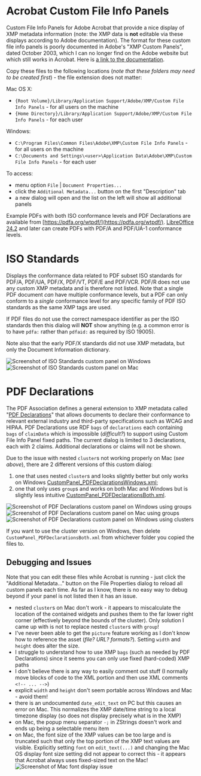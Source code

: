 # Acrobat Custom File Info Panels
Custom File Info Panels for Adobe Acrobat that provide a nice display of XMP metadata information (note: the XMP data is **not** editable via these displays according to Adobe documentation). The format for these custom file info panels is poorly documented in Adobe's "XMP Custom Panels", dated October 2003, which I can no longer find on the Adobe website but which still works in Acrobat. Here is [a link to the documentation](http://metadatadeluxe.pbworks.com/f/XMP_CustomPanels.pdf).

Copy these files to the following locations (_note that these folders may need to be created first_) - the file extension does not matter:

Mac OS X:
- `{Root Volume}/Library/Application Support/Adobe/XMP/Custom File Info Panels` - for all users on the machine
- `{Home Directory}/Library/Application Support/Adobe/XMP/Custom File Info Panels` - for each user

Windows:
- `C:\Program Files\Common Files\Adobe\XMP\Custom File Info Panels` - for all users on the machine
- `C:\Documents and Settings\<user>\Application Data\Adobe\XMP\Custom File Info Panels` - for each user

To access:
- menu option `File` | `Document Properties...`
- click the `Additional Metadata...` button on the first "Description" tab
- a new dialog will open and the list on the left will show all additional panels

Example PDFs with both ISO conformance levels and PDF Declarations are available from [https://pdfa.org/wtpdf/](https://pdfa.org/wtpdf/). [LibreOffice 24.2](https://www.libreoffice.org/) and later can create PDFs with PDF/A and PDF/UA-1 conformance levels.

# ISO Standards
Displays the conformance data related to PDF subset ISO standards for PDF/A, PDF/UA, PDF/X, PDF/VT, PDF/E and PDF/VCR. PDF/R does not use any custom XMP metadata and is therefore not listed. Note that a single PDF document _can_ have multiple conformance levels, but a PDF can only conform to a _single_ conformance level for any specific family of PDF ISO standards as the same XMP tags are used. 

If PDF files do not use the correct namespace identifier as per the ISO standards then this dialog will **NOT** show anything (e.g. a common error is to have `pdfa:` rather than `pdfaid:` as required by ISO 19005).

Note also that the early PDF/X standards did not use XMP metadata, but only the Document Information dictionary. 

![Screenshot of ISO Standards custom panel on Windows](Windows-ISOPanel.png)
![Screenshot of ISO Standards custom panel on Mac](Mac-ISOPanel.png)

# PDF Declarations
The PDF Association defines a general extension to XMP metadata called "[PDF Declarations](https://pdfa.org/declarations)" that allows documents to declare their conformance to relevant external industry and third-party specifications such as WCAG and HIPAA. PDF Declarations use RDF `bags` of `declarations` each containing `bags` of `claimData` which is impossible (_difficult?_) to support using Custom File Info Panel fixed paths. The current dialog is limited to 3 declarations, each with 2 claims. Additional declarations or claims will not be shown.

Due to the issue with nested `cluster`s not working properly on Mac (_see above_), there are 2 different versions of this custom dialog:
1. one that uses nested `cluster`s and looks slightly better but only works on Windows [CustomPanel_PDFDeclarationsWindows.xml](CustomPanel_PDFDeclarationsWindows.xml);
2. one that only uses `group`s and works on both Mac and Windows but is slightly less intuitive [CustomPanel_PDFDeclarationsBoth.xml](CustomPanel_PDFDeclarationsBoth.xml). 

![Screenshot of PDF Declarations custom panel on Windows using groups](Windows-Declarations.png)
![Screenshot of PDF Declarations custom panel on Mac using groups](Mac-Declarations.png)
![Screenshot of PDF Declarations custom panel on Windows using clusters](Windows-DeclarationsCluster.png)

If you want to use the cluster version on Windows, then delete `CustomPanel_PDFDeclarationsBoth.xml` from whichever folder you copied the files to.

## Debugging and Issues
Note that you can edit these files while Acrobat is running - just click the "Additional Metadata..." button on the File Properties dialog to reload all custom panels each time. As far as I know, there is no easy way to debug beyond if your panel is not listed then it has an issue.

- nested `cluster`s on Mac don't work - it appears to miscalculate the location of the contained widgets and pushes them to the far lower right corner (effectively beyond the bounds of the cluster). Only solution I came up with is not to replace nested `cluster`s with `group`!
- I've never been able to get the `picture` feature working as I don't know how to reference the asset (_file? URL? formats?_). Setting `width` and `height` does alter the size.
- I struggle to understand how to use XMP `bags` (such as needed by PDF Declarations) since it seems you can only use fixed (hard-coded) XMP paths
- I don't believe there is any way to easily comment out stuff (I normally move blocks of code to the XML portion and then use XML comments `<!-- ... -->`)
- explicit `width` and `height` don't seem portable across Windows and Mac - avoid them!
- there is an undocumented `date_edit_text` on PC but this causes an error on Mac. This normalizes the XMP date/time string to a local timezone display (so does not display precisely what is in the XMP)
- on Mac, the popup menu separator `-;` in ZStrings doesn't work and ends up being a selectable menu item
- on Mac, the font size of the XMP values can be too large and is truncated such that only the top portion of the XMP text values are visible. Explicitly setting `font` on `edit_text(...)` and changing the Mac OS display font size setting did not appear to correct this - it appears that Acrobat always uses fixed-sized text on the Mac!
    ![Screenshot of Mac font display issue](MacDisplayIssue.png)
